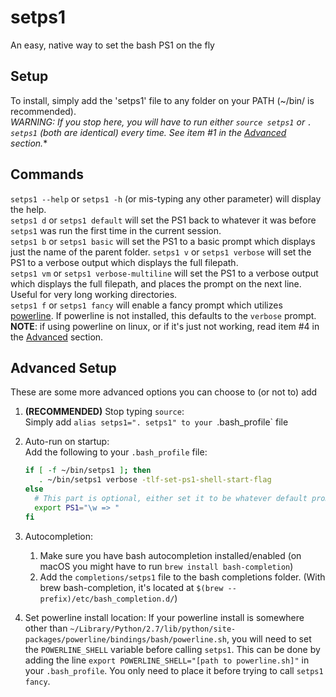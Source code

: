 # setps1
An easy, native way to set the bash PS1 on the fly


## Setup
To install, simply add the 'setps1' file to any folder on your PATH (~/bin/ is recommended).   
**WARNING: If you stop here, you will have to run either* `source setps1` or `. setps1` (both are identical) every time. See item #1 in the [Advanced](#advanced-setup) section.**

## Commands
`setps1 --help` or `setps1 -h` (or mis-typing any other parameter) will display the help.  
`setps1 d` or `setps1 default` will set the PS1 back to whatever it was before `setps1` was run the first time in the current session.  
`setps1 b` or `setps1 basic` will set the PS1 to a basic prompt which displays just the name of the parent folder.
`setps1 v` or `setps1 verbose` will set the PS1 to a verbose output which displays the full filepath.  
`setps1 vm` or `setps1 verbose-multiline` will set the PS1 to a verbose output which displays the full filepath, and places the prompt on the next line. Useful for very long working directories.  
`setps1 f` or `setps1 fancy` will enable a fancy prompt which utilizes [powerline](http://powerline.readthedocs.io). If powerline is not installed, this defaults to the `verbose` prompt. **NOTE**: if using powerline on linux, or if it's just not working, read item #4 in the [Advanced](#advanced-setup) section.

## Advanced Setup
These are some more advanced options you can choose to (or not to) add

1. **(RECOMMENDED)** Stop typing `source`:  
   Simply add `alias setps1=". setps1" to your `.bash_profile` file
1. Auto-run on startup:  
   Add the following to your `.bash_profile` file:
   
   ```bash
   if [ -f ~/bin/setps1 ]; then
      . ~/bin/setps1 verbose -tlf-set-ps1-shell-start-flag
   else
     # This part is optional, either set it to be whatever default prompt you want, or just remove it entirely
     export PS1="\w => "
   fi
   ```
1. Autocompletion:  
   1. Make sure you have bash autocompletion installed/enabled (on macOS you might have to run `brew install bash-completion`)
   2. Add the `completions/setps1` file to the bash completions folder. (With brew bash-completion, it's located at `$(brew --prefix)/etc/bash_completion.d/`)
1. Set powerline install location:
   If your powerline install is somewhere other than `~/Library/Python/2.7/lib/python/site-packages/powerline/bindings/bash/powerline.sh`, you will need to set the `POWERLINE_SHELL` variable before calling `setps1`. This can be done by adding the line `export POWERLINE_SHELL="[path to powerline.sh]"` in your `.bash_profile`. You only need to place it before trying to call `setps1 fancy`.
